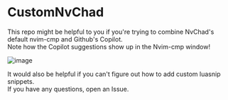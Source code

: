# CustomNvChad
This repo might be helpful to you if you're trying to combine NvChad's default nvim-cmp and Github's Copilot.  
Note how the Copilot suggestions show up in the Nvim-cmp window!  

![image](https://github.com/whitleyhorn/CustomNvChad/assets/16406201/e8991c1c-7d58-41e9-8134-62cbbf9b3a3d)

It would also be helpful if you can't figure out how to add custom luasnip snippets.  
If you have any questions, open an Issue.  
